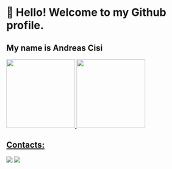# 👋 Hello! Welcome to my Github profile.
## My name is Andreas Cisi 

<div>
<a href="https://github.com/seu-usuário-aqui">
<img loading="lazy" height="180em" src="https://github-readme-stats.vercel.app/api/top-langs/?username=TheDeas343&layout=compact&langs_count=7&theme=dracula"/>
<img loading="lazy" height="180em" src="https://github-readme-stats.vercel.app/api?username=TheDeas343&show_icons=true&theme=dracula&include_all_commits=true&count_private=true"/>
</div>

## Contacts:

<div>
<a href = "mailto:cisiandreas@gmail.com"><img loading="lazy" src="https://img.shields.io/badge/Gmail-D14836?style=for-the-badge&logo=gmail&logoColor=white" target="_blank"></a>
<a href="[https://www.linkedin.com/in/seu-usuário-linkedln-aqui](https://www.linkedin.com/in/andreas-cisi-ramos/)" target="_blank"><img loading="lazy" src="https://img.shields.io/badge/-LinkedIn-%230077B5?style=for-the-badge&logo=linkedin&logoColor=white" target="_blank"></a>   
</div>
